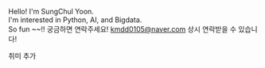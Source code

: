 Hello! I'm SungChul Yoon.  
I'm interested in Python, AI, and Bigdata.  
So fun ~~!! 
궁금하면 연락주세요! kmdd0105@naver.com
상시 연락받을 수 있습니다!

취미 추가